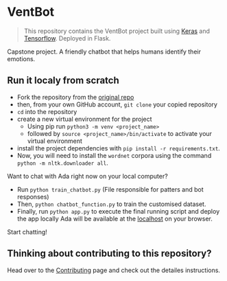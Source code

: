 # VentBot
> This repository contains the VentBot project built using [Keras](https://keras.io/) and [Tensorflow](https://www.tensorflow.org/). Deployed in Flask.

Capstone project. A friendly chatbot that helps humans identify their emotions.

## Run it localy from scratch
- Fork the repository from the [original repo](https://github.com/laisbsc/VentBot/keras_chatbot)
- then, from your own GitHub account, `git clone` your copied repository
- `cd` into the repository
- create a new virtual environment for the project
	- Using pip run `python3 -m venv <project_name>`
	- followed by `source <project_name>/bin/activate` to activate your virtual environment
- install the project dependencies with `pip install -r requirements.txt`.
- Now, you will need to install the `wordnet` corpora using the command `python -m nltk.downloader all`.

  
Want to chat with Ada right now on your local computer?
- Run `python train_chatbot.py` (File responsible for patters and bot responses)
- Then, `python chatbot_function.py` to train the customised dataset.
- Finally, run `python app.py` to execute the final running script and deploy the app locally 
Ada will be available at the [localhost](http://127.0.0.1:5000/) on your browser.

Start chatting!



## Thinking about contributing to this repository?
Head over to the [Contributing](./CONTRIBUTING.md) page and check out the detailes instructions.